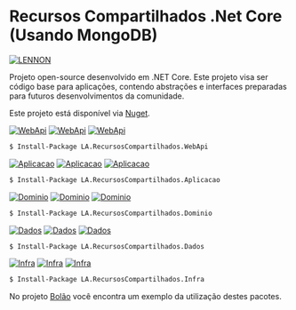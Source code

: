 # Recursos Compartilhados .Net Core (Usando MongoDB)

[![LENNON](https://img.shields.io/badge/desenvolvido%20por-LENNON-red.svg?longCache=true&style=for-the-badge)](https://lennonalves.com.br)

Projeto open-source desenvolvido em .NET Core.
Este projeto visa ser código base para aplicações, contendo abstrações e interfaces preparadas para futuros desenvolvimentos da comunidade.

Este projeto está disponível via [Nuget](https://www.nuget.org/profiles/lennonalvesdias).

[![WebApi](https://img.shields.io/badge/RecursosCompartilhados-WebApi-red.svg)](https://www.nuget.org/packages/LA.RecursosCompartilhados.WebApi/) [![WebApi](https://img.shields.io/nuget/v/LA.RecursosCompartilhados.WebApi.svg)](https://www.nuget.org/packages/LA.RecursosCompartilhados.WebApi/) [![WebApi](https://img.shields.io/nuget/dt/LA.RecursosCompartilhados.WebApi.svg)](https://www.nuget.org/packages/LA.RecursosCompartilhados.WebApi/)
```sh
$ Install-Package LA.RecursosCompartilhados.WebApi
```

[![Aplicacao](https://img.shields.io/badge/RecursosCompartilhados-Aplicacao-red.svg)](https://www.nuget.org/packages/LA.RecursosCompartilhados.Aplicacao/) [![Aplicacao](https://img.shields.io/nuget/v/LA.RecursosCompartilhados.Aplicacao.svg)](https://www.nuget.org/packages/LA.RecursosCompartilhados.Aplicacao/) [![Aplicacao](https://img.shields.io/nuget/dt/LA.RecursosCompartilhados.Aplicacao.svg)](https://www.nuget.org/packages/LA.RecursosCompartilhados.Aplicacao/)
```sh
$ Install-Package LA.RecursosCompartilhados.Aplicacao
```

[![Dominio](https://img.shields.io/badge/RecursosCompartilhados-Dominio-red.svg)](https://www.nuget.org/packages/LA.RecursosCompartilhados.Dominio/) [![Dominio](https://img.shields.io/nuget/v/LA.RecursosCompartilhados.Dominio.svg)](https://www.nuget.org/packages/LA.RecursosCompartilhados.Dominio/) [![Dominio](https://img.shields.io/nuget/dt/LA.RecursosCompartilhados.Dominio.svg)](https://www.nuget.org/packages/LA.RecursosCompartilhados.Dominio/)
```sh
$ Install-Package LA.RecursosCompartilhados.Dominio
```

[![Dados](https://img.shields.io/badge/RecursosCompartilhados-Dados-red.svg)](https://www.nuget.org/packages/LA.RecursosCompartilhados.Dados/) [![Dados](https://img.shields.io/nuget/v/LA.RecursosCompartilhados.Dados.svg)](https://www.nuget.org/packages/LA.RecursosCompartilhados.Dados/) [![Dados](https://img.shields.io/nuget/dt/LA.RecursosCompartilhados.Dados.svg)](https://www.nuget.org/packages/LA.RecursosCompartilhados.Dados/)
```sh
$ Install-Package LA.RecursosCompartilhados.Dados
```

[![Infra](https://img.shields.io/badge/RecursosCompartilhados-Infra-red.svg)](https://www.nuget.org/packages/LA.RecursosCompartilhados.Infra/) [![Infra](https://img.shields.io/nuget/v/LA.RecursosCompartilhados.Infra.svg)](https://www.nuget.org/packages/LA.RecursosCompartilhados.Infra/) [![Infra](https://img.shields.io/nuget/dt/LA.RecursosCompartilhados.Infra.svg)](https://www.nuget.org/packages/LA.RecursosCompartilhados.Infra/)
```sh
$ Install-Package LA.RecursosCompartilhados.Infra
```

No projeto [Bolão](https://github.com/lennonalvesdias/BolaoCopaBpc) você encontra um exemplo da utilização destes pacotes.
